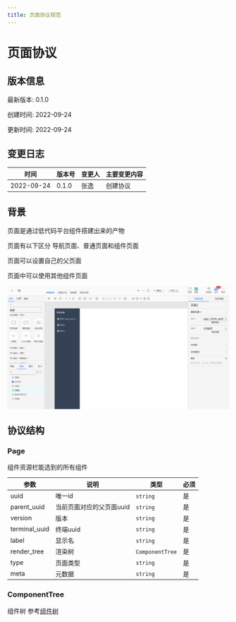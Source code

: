 ```yaml
---
title: 页面协议规范
---
```


# 页面协议

## 版本信息

最新版本: 0.1.0

创建时间: 2022-09-24

更新时间: 2022-09-24

## 变更日志

| 时间 | 版本号 | 变更人 |  主要变更内容
| --- | ---- | --- | --- |
| 2022-09-24 | 0.1.0  |  张逸 | 创建协议

## 背景

页面是通过低代码平台组件搭建出来的产物

页面有以下区分 导航页面、普通页面和组件页面

页面可以设置自己的父页面

页面中可以使用其他组件页面

![image](./page.png)

## 协议结构

### Page

组件资源栏能选到的所有组件

|参数|说明|类型|必须|
|--|--|--|--|
|uuid|唯一id|`string`|是|
|parent_uuid|当前页面对应的父页面uuid|`string`|是|
|version| 版本 |`string`|是|
|terminal_uuid| 终端uuid|`string`|是|
|label| 显示名|`string`|是|
|render_tree| 渲染树|`ComponentTree`|是|
|type| 页面类型|`string`|是|
|meta|	元数据|`string`|是|

### ComponentTree
组件树 参考[组件树](./component.md)






